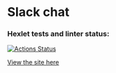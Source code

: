 # Slack chat

### Hexlet tests and linter status:

[![Actions Status](https://github.com/KumihoBisha/frontend-project-12/actions/workflows/hexlet-check.yml/badge.svg)](https://github.com/KumihoBisha/frontend-project-12/actions)


[View the site here](https://frontend-project-12-0mpk.onrender.com)